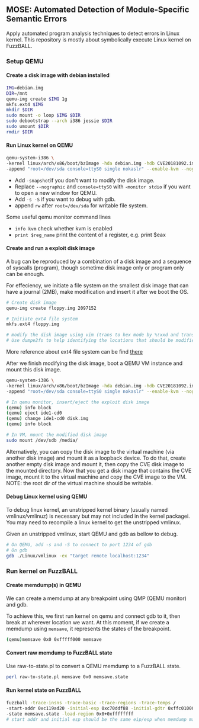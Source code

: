 ## MOSE: Automated Detection of Module-Specific Semantic Errors
Apply automated program analysis techniques to detect errors in Linux kernel.
This repository is mostly about symbolically execute Linux kernel on FuzzBALL.

### Setup QEMU
#### Create a disk image with debian installed
```bash
IMG=debian.img
DIR=/mnt
qemu-img create $IMG 1g
mkfs.ext4 $IMG
mkdir $DIR
sudo mount -o loop $IMG $DIR
sudo debootstrap --arch i386 jessie $DIR
sudo umount $DIR
rmdir $DIR
```


#### Run Linux kernel on QEMU
```bash
qemu-system-i386 \
-kernel linux/arch/x86/boot/bzImage -hda debian.img -hdb CVE20181092.img \
-append "root=/dev/sda console=ttyS0 single nokaslr" --enable-kvm --nographic -no-hpet -no-acpi
```

- Add ``-snapshot``if you don't want to modify the disk image.
- Replace ``--nographic`` and ``console=ttyS0`` with ``-monitor stdio`` if you want to open a new window for QEMU.
- Add ``-s -S`` if you want to debug with gdb.
- append ``rw`` after ``root=/dev/sda`` for writable file system.

Some useful qemu monitor command lines
- ``info kvm`` check whether kvm is enabled
- ``print $reg_name`` print the content of a register, e.g. print $eax

#### Create and run a exploit disk image
A bug can be reproduced by a combination of a disk image and a sequence of syscalls (program),
though sometime disk image only or program only can be enough.

For effeciency, we initiate a file system on the smallest disk image that can have a journal (2MB), make modification and insert it after we boot the OS.
```bash
# Create disk image
qemu-img create floppy.img 2097152

# Initiate ext4 file system
mkfs.ext4 floppy.img

# modify the disk image using vim (trans to hex mode by %!xxd and trans back by %!xxd -r)
# Use dumpe2fs to help identifying the locations that should be modified
```

More reference about ext4 file system can be find [there](https://ext4.wiki.kernel.org/index.php/Ext4_Disk_Layout)

After we finish modifying the disk image, boot a QEMU VM instance and mount this disk image.

```bash
qemu-system-i386 \
-kernel linux/arch/x86/boot/bzImage -hda debian.img -hdb CVE20181092.img \
-append "root=/dev/sda console=ttyS0 single nokaslr" --enable-kvm --nographic -no-hpet -no-acpi

# In qemu monitor, insert/eject the exploit disk image
(qemu) info block
(qemu) eject ide1-cd0
(qemu) change ide1-cd0 disk.img
(qemu) info block

# In VM, mount the modified disk image
sudo mount /dev/sdb /media/
```

Alternatively, you can copy the disk image to the virtual machine (via another disk image) and mount it as a loopback device.
To do that, create another empty disk image and mount it, then copy the CVE disk image to the mounted directory.
Now that you get a disk image that contains the CVE image, mount it to the virtual machine and copy the CVE image to the VM.
NOTE: the root dir of the virtual machine should be writable.


#### Debug Linux kernel using QEMU
To debug linux kernel, an unstripped kernel binary (usually named vmlinux/vmlinuz)
is necessary but may not included in the kernel packagei.
You may need to recompile a linux kernel to get the unstripped vmlinux.

Given an unstripped vmlinux, start QEMU and gdb as bellow to debug.

```bash
# On QEMU, add -s and -S to connect to port 1234 of gdb
# On gdb
gdb ./Linux/vmlinux -ex "target remote localhost:1234"
```
### Run kernel on FuzzBALL
#### Create memdump(s) in QEMU
We can create a memdump at any breakpoint using QMP (QEMU monitor) and gdb.

To achieve this, we first run kernel on qemu and connect gdb to it,
then break at wherever location we want.
At this moment, if we create a  memdump using ``memsave``, it represents the states of the breakpoint.
```bash
(qemu)memsave 0x0 0xfffff000 memsave
```

#### Convert raw memdump to FuzzBALL state
Use raw-to-state.pl to convert a QEMU memdump to a FuzzBALL state.
```bash
perl raw-to-state.pl memsave 0x0 memsave.state
```

#### Run kernel state on FuzzBALL
```bash
fuzzball -trace-insns -trace-basic -trace-regions -trace-temps /
-start-addr 0xc119ad20 -initial-esp 0xc70ddf88 -initial-gdtr 0xffc01000 /
-state memsave.state -load-region 0x0+0xffffffff
# start addr and initial esp should be the same eip/esp when memdump made
```
